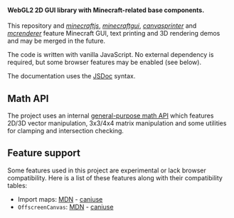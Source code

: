 #### WebGL2 2D GUI library with Minecraft-related base components.

This repository and [*minecraftjs*](https://github.com/matteokeole/minecraftjs), [*minecraftgui*](https://github.com/matteokeole/minecraftgui), [*canvasprinter*](https://github.com/matteokeole/canvasprinter) and [*mcrenderer*](https://github.com/matteokeole/mcrenderer) feature Minecraft GUI, text printing and 3D rendering demos and may be merged in the future.

The code is written with vanilla JavaScript. No external dependency is required, but some browser features may be enabled (see below).

The documentation uses the [JSDoc](https://jsdoc.app) syntax.

## Math API

The project uses an internal [general-purpose math API](https://github.com/matteokeole/minecraftjsgui/tree/master/src/math) which features 2D/3D vector manipulation, 3x3/4x4 matrix manipulation and some utilities for clamping and intersection checking.

## Feature support

Some features used in this project are experimental or lack browser compatibility. Here is a list of these features along with their compatibility tables:

- Import maps: [MDN](https://developer.mozilla.org/en-US/docs/Web/HTML/Element/script/type/importmap#browser_compatibility) - [caniuse](https://caniuse.com/import-maps)
- `OffscreenCanvas`: [MDN](https://developer.mozilla.org/en-US/docs/Web/API/OffscreenCanvas#browser_compatibility) - [caniuse](https://caniuse.com/offscreencanvas)